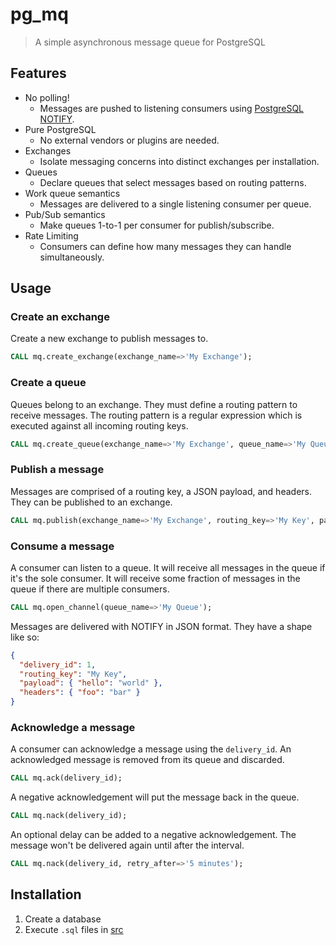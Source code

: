 # pg_mq

> A simple asynchronous message queue for PostgreSQL

## Features

- No polling!
  - Messages are pushed to listening consumers using [PostgreSQL NOTIFY](https://www.postgresql.org/docs/current/sql-notify.html).
- Pure PostgreSQL
  - No external vendors or plugins are needed.
- Exchanges
  - Isolate messaging concerns into distinct exchanges per installation.
- Queues
  - Declare queues that select messages based on routing patterns.
- Work queue semantics
  - Messages are delivered to a single listening consumer per queue.
- Pub/Sub semantics
  - Make queues 1-to-1 per consumer for publish/subscribe.
- Rate Limiting
  - Consumers can define how many messages they can handle simultaneously.

## Usage

### Create an exchange

Create a new exchange to publish messages to.

```sql
CALL mq.create_exchange(exchange_name=>'My Exchange');
```

### Create a queue

Queues belong to an exchange. They must define a routing pattern to receive messages. The routing pattern is a regular expression which is executed against all incoming routing keys.

```sql
CALL mq.create_queue(exchange_name=>'My Exchange', queue_name=>'My Queue', routing_key_pattern=>'^data-\d+$');
```

### Publish a message

Messages are comprised of a routing key, a JSON payload, and headers. They can be published to an exchange.

```sql
CALL mq.publish(exchange_name=>'My Exchange', routing_key=>'My Key', payload=>'{ "hello": "world" }', headers=>'foo=>bar');
```

### Consume a message

A consumer can listen to a queue. It will receive all messages in the queue if it's the sole consumer. It will receive some fraction of messages in the queue if there are multiple consumers.

```sql
CALL mq.open_channel(queue_name=>'My Queue');
```

Messages are delivered with NOTIFY in JSON format. They have a shape like so:

```json
{
  "delivery_id": 1,
  "routing_key": "My Key",
  "payload": { "hello": "world" },
  "headers": { "foo": "bar" }
}
```

### Acknowledge a message

A consumer can acknowledge a message using the `delivery_id`. An acknowledged message is removed from its queue and discarded.

```sql
CALL mq.ack(delivery_id);
```

A negative acknowledgement will put the message back in the queue.

```sql
CALL mq.nack(delivery_id);
```

An optional delay can be added to a negative acknowledgement. The message won't be delivered again until after the interval.

```sql
CALL mq.nack(delivery_id, retry_after=>'5 minutes');
```


## Installation

1. Create a database
2. Execute `.sql` files in [src](./src/)
